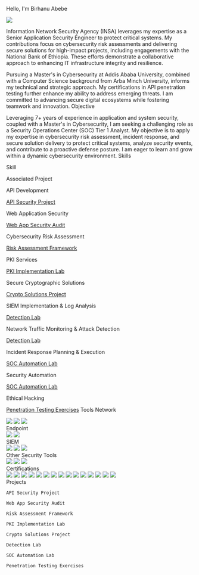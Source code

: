 Hello, I'm Birhanu Abebe

<a href="https://www.linkedin.com/in/alpha01b"><img src="https://img.shields.io/badge/-LinkedIn-0072b1?&style=for-the-badge&logo=linkedin&logoColor=white" /></a>

Information Network Security Agency (INSA) leverages my expertise as a Senior Application Security Engineer to protect critical systems. My contributions focus on cybersecurity risk assessments and delivering secure solutions for high-impact projects, including engagements with the National Bank of Ethiopia. These efforts demonstrate a collaborative approach to enhancing IT infrastructure integrity and resilience.

Pursuing a Master's in Cybersecurity at Addis Ababa University, combined with a Computer Science background from Arba Minch University, informs my technical and strategic approach. My certifications in API penetration testing further enhance my ability to address emerging threats. I am committed to advancing secure digital ecosystems while fostering teamwork and innovation.
Objective

Leveraging 7+ years of experience in application and system security, coupled with a Master's in Cybersecurity, I am seeking a challenging role as a Security Operations Center (SOC) Tier 1 Analyst. My objective is to apply my expertise in cybersecurity risk assessment, incident response, and secure solution delivery to protect critical systems, analyze security events, and contribute to a proactive defense posture. I am eager to learn and grow within a dynamic cybersecurity environment.
Skills

Skill
	

Associated Project

API Development
	

<a href="https://github.com/yourusername/api-security-project">API Security Project</a>

Web Application Security
	

<a href="https://github.com/yourusername/web-app-security-audit">Web App Security Audit</a>

Cybersecurity Risk Assessment
	

<a href="https://github.com/yourusername/risk-assessment-framework">Risk Assessment Framework</a>

PKI Services
	

<a href="https://github.com/yourusername/pki-implementation-lab">PKI Implementation Lab</a>

Secure Cryptographic Solutions
	

<a href="https://github.com/yourusername/crypto-solutions-project">Crypto Solutions Project</a>

SIEM Implementation & Log Analysis
	

<a href="https://github.com/yourusername/detection-lab">Detection Lab</a>

Network Traffic Monitoring & Attack Detection
	

<a href="https://github.com/yourusername/detection-lab">Detection Lab</a>

Incident Response Planning & Execution
	

<a href="https://github.com/yourusername/soc-automation-lab">SOC Automation Lab</a>

Security Automation
	

<a href="https://github.com/yourusername/soc-automation-lab">SOC Automation Lab</a>

Ethical Hacking
	

<a href="https://github.com/yourusername/penetration-testing-exercises">Penetration Testing Exercises</a>
Tools
Network

<div>
<img src="https://img.shields.io/badge/-Wireshark-1679A7?&style=for-the-badge&logo=Wireshark&logoColor=white" />
<img src="https://img.shields.io/badge/-Suricata-EF3B2D?&style=for-the-badge&logo=Suricata&logoColor=white" />
<img src="https://img.shields.io/badge/-Zeek-777BB4?&style=for-the-badge&logo=Zeek&logoColor=white" />
</div>
Endpoint

<div>
<img src="https://img.shields.io/badge/-Microsoft_Defender_for_Endpoint-00A4EF?&style=for-the-badge&logo=Microsoft&logoColor=white" />
<img src="https://img.shields.io/badge/-Velociraptor-4B275F?&style=for-the-badge&logo=Velociraptor&logoColor=white" />
</div>
SIEM

<div>
<img src="https://img.shields.io/badge/-Microsoft_Sentinel-0078D4?&style=for-the-badge&logo=Microsoft&logoColor=white" />
<img src="https://img.shields.io/badge/-Splunk-000000?&style=for-the-badge&logo=Splunk&logoColor=white" />
<img src="https://img.shields.io/badge/-Elastic-005571?&style=for-the-badge&logo=Elastic&logoColor=white" />
</div>
Other Security Tools

<div>
<img src="https://img.shields.io/badge/-OWASP_ZAP-777BB4?&style=for-the-badge&logo=OWASP&logoColor=white" />
<img src="https://img.shields.io/badge/-TheHive-F05032?&style=for-the-badge&logoColor=white" />
<img src="https://img.shields.io/badge/-Shuffle_SOAR-8A2BE2?&style=for-the-badge&logoColor=white" />
</div>
Certifications

<div>
<img src="https://img.shields.io/badge/-Certified%20AppSec%20Practitioner%20v2%20(CAP)-006400?&style=for-the-badge&logoColor=white" />
<img src="https://img.shields.io/badge/-Certified%20API%20Security%20Analyst-000080?&style=for-the-badge&logoColor=white" />
<img src="https://img.shields.io/badge/-APIsec%20Certified%20Practitioner-222222?&style=for-the-badge&logoColor=white" />
<img src="https://img.shields.io/badge/-API%20Penetration%20Testing%20(12%20hrs)-FF5733?&style=for-the-badge&logoColor=white" />
<img src="https://img.shields.io/badge/-Getting%20Started%20in%20API%20Pen-Testing-FFC300?&style=for-the-badge&logoColor=white" />
<img src="https://img.shields.io/badge/-Offensive%20Penetration%20Testing-8B0000?&style=for-the-badge&logo=LinkedIn&logoColor=white" />
<img src="https://img.shields.io/badge/-Penetration%20Testing%20Professional-4B0082?&style=for-the-badge&logoColor=white" />
<img src="https://img.shields.io/badge/-ISO%2FIEC%2027001%3A2022%20Lead%20Auditor-008080?&style=for-the-badge&logoColor=white" />
<img src="https://img.shields.io/badge/-Career%20Essentials%20in%20GitHub-24292E?&style=for-the-badge&logo=GitHub&logoColor=white" />
<img src="https://img.shields.io/badge/-Career%20Essentials%20in%20System%20Admin-0078D4?&style=for-the-badge&logo=Microsoft&logoColor=white" />
<img src="https://img.shields.io/badge/-Microsoft%20Azure%20AI%20Essentials-0078D4?&style=for-the-badge&logo=Microsoft-Azure&logoColor=white" />
<img src="https://img.shields.io/badge/-Cybersecurity%20(ADBI)-1E90FF?&style=for-the-badge&logoColor=white" />
<img src="https://img.shields.io/badge/-APIsec%20University%20Ambassador-FFD700?&style=for-the-badge&logoColor=white" />
<img src="https://img.shields.io/badge/-APISEC%7CCON%202025%20Attendance-6A5ACD?&style=for-the-badge&logoColor=white" />
<img src="https://img.shields.io/badge/-Introduction%20to%20Cybersecurity%20Tools-4285F4?&style=for-the-badge&logo=Coursera&logoColor=white" />
</div>
Projects

    API Security Project

    Web App Security Audit

    Risk Assessment Framework

    PKI Implementation Lab

    Crypto Solutions Project

    Detection Lab

    SOC Automation Lab

    Penetration Testing Exercises
